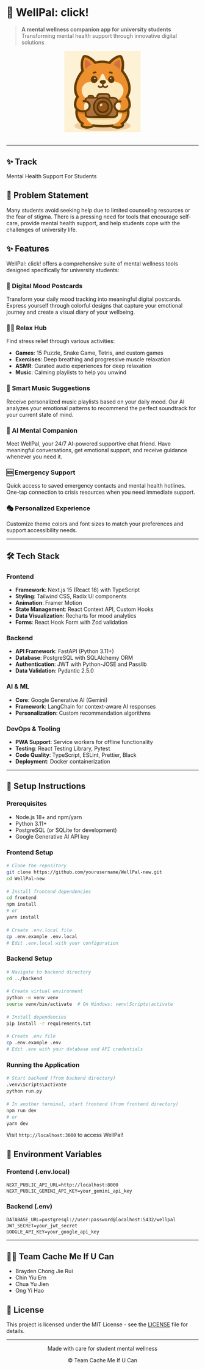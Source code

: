# 🌿 WellPal: click!

> **A mental wellness companion app for university students**  
> Transforming mental health support through innovative digital solutions

<div align="center">
  <img src="frontend/public/assets/logo.JPG" alt="WellPal: click! Logo" width="200" />
  <br />
  <br />
</div>

---

## ✨ Track
Mental Health Support For Students

## 🚨 Problem Statement

Many students avoid seeking help due to limited counseling resources or the fear of stigma. There is a pressing need for tools that encourage self-care, provide mental health support, and help students cope with the challenges of university life.


## ✨ Features

WellPal: click! offers a comprehensive suite of mental wellness tools designed specifically for university students:

### 🎨 Digital Mood Postcards
Transform your daily mood tracking into meaningful digital postcards. Express yourself through colorful designs that capture your emotional journey and create a visual diary of your wellbeing.

### 🧘‍♀️ Relax Hub
Find stress relief through various activities:
- **Games**: 15 Puzzle, Snake Game, Tetris, and custom games
- **Exercises**: Deep breathing and progressive muscle relaxation
- **ASMR**: Curated audio experiences for deep relaxation
- **Music**: Calming playlists to help you unwind

### 🎵 Smart Music Suggestions
Receive personalized music playlists based on your daily mood. Our AI analyzes your emotional patterns to recommend the perfect soundtrack for your current state of mind.

### 🐶 AI Mental Companion
Meet WellPal, your 24/7 AI-powered supportive chat friend. Have meaningful conversations, get emotional support, and receive guidance whenever you need it.

### 🆘 Emergency Support
Quick access to saved emergency contacts and mental health hotlines. One-tap connection to crisis resources when you need immediate support.

### 🎭 Personalized Experience
Customize theme colors and font sizes to match your preferences and support accessibility needs.

---

## 🛠️ Tech Stack

### Frontend
- **Framework**: Next.js 15 (React 18) with TypeScript
- **Styling**: Tailwind CSS, Radix UI components
- **Animation**: Framer Motion
- **State Management**: React Context API, Custom Hooks
- **Data Visualization**: Recharts for mood analytics
- **Forms**: React Hook Form with Zod validation

### Backend
- **API Framework**: FastAPI (Python 3.11+)
- **Database**: PostgreSQL with SQLAlchemy ORM
- **Authentication**: JWT with Python-JOSE and Passlib
- **Data Validation**: Pydantic 2.5.0

### AI & ML
- **Core**: Google Generative AI (Gemini)
- **Framework**: LangChain for context-aware AI responses
- **Personalization**: Custom recommendation algorithms

### DevOps & Tooling
- **PWA Support**: Service workers for offline functionality
- **Testing**: React Testing Library, Pytest
- **Code Quality**: TypeScript, ESLint, Prettier, Black
- **Deployment**: Docker containerization

---

## 🚀 Setup Instructions

### Prerequisites
- Node.js 18+ and npm/yarn
- Python 3.11+
- PostgreSQL (or SQLite for development)
- Google Generative AI API key

### Frontend Setup
```bash
# Clone the repository
git clone https://github.com/yourusername/WellPal-new.git
cd WellPal-new

# Install frontend dependencies
cd frontend
npm install
# or
yarn install

# Create .env.local file
cp .env.example .env.local
# Edit .env.local with your configuration
```

### Backend Setup
```bash
# Navigate to backend directory
cd ../backend

# Create virtual environment
python -m venv venv
source venv/bin/activate  # On Windows: venv\Scripts\activate

# Install dependencies
pip install -r requirements.txt

# Create .env file
cp .env.example .env
# Edit .env with your database and API credentials
```

### Running the Application
```bash
# Start backend (from backend directory)
.venv\Scripts\activate
python run.py

# In another terminal, start frontend (from frontend directory)
npm run dev
# or
yarn dev
```

Visit `http://localhost:3000` to access WellPal!

## 📝 Environment Variables

### Frontend (.env.local)
```
NEXT_PUBLIC_API_URL=http://localhost:8000
NEXT_PUBLIC_GEMINI_API_KEY=your_gemini_api_key
```

### Backend (.env)
```
DATABASE_URL=postgresql://user:password@localhost:5432/wellpal
JWT_SECRET=your_jwt_secret
GOOGLE_API_KEY=your_google_api_key
```

---

## 👨‍💻 Team Cache Me If U Can
- Brayden Chong Jie Rui
- Chin Yiu Ern
- Chua Yu Jien
- Ong Yi Hao

## 📄 License

This project is licensed under the MIT License - see the [LICENSE](https://github.com/braydencjr/WellPal/tree/main?tab=MIT-1-ov-file#readme) file for details.

---

<div align="center">
  <p>Made with care for student mental wellness</p>
  <p>© Team Cache Me If U Can</p>
</div>
